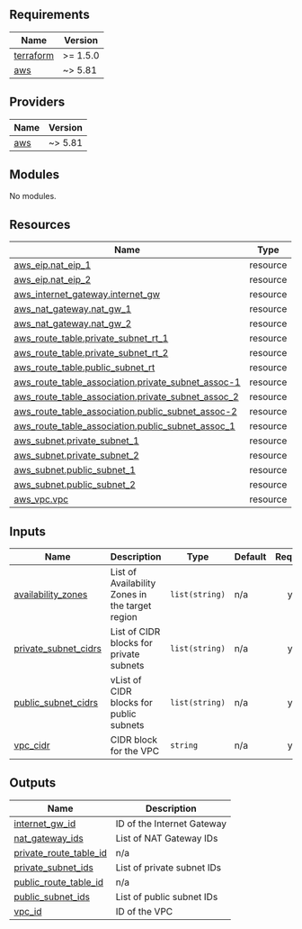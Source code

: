 ## Requirements

| Name | Version |
|------|---------|
| <a name="requirement_terraform"></a> [terraform](#requirement\_terraform) | >= 1.5.0 |
| <a name="requirement_aws"></a> [aws](#requirement\_aws) | ~> 5.81 |

## Providers

| Name | Version |
|------|---------|
| <a name="provider_aws"></a> [aws](#provider\_aws) | ~> 5.81 |

## Modules

No modules.

## Resources

| Name | Type |
|------|------|
| [aws_eip.nat_eip_1](https://registry.terraform.io/providers/hashicorp/aws/latest/docs/resources/eip) | resource |
| [aws_eip.nat_eip_2](https://registry.terraform.io/providers/hashicorp/aws/latest/docs/resources/eip) | resource |
| [aws_internet_gateway.internet_gw](https://registry.terraform.io/providers/hashicorp/aws/latest/docs/resources/internet_gateway) | resource |
| [aws_nat_gateway.nat_gw_1](https://registry.terraform.io/providers/hashicorp/aws/latest/docs/resources/nat_gateway) | resource |
| [aws_nat_gateway.nat_gw_2](https://registry.terraform.io/providers/hashicorp/aws/latest/docs/resources/nat_gateway) | resource |
| [aws_route_table.private_subnet_rt_1](https://registry.terraform.io/providers/hashicorp/aws/latest/docs/resources/route_table) | resource |
| [aws_route_table.private_subnet_rt_2](https://registry.terraform.io/providers/hashicorp/aws/latest/docs/resources/route_table) | resource |
| [aws_route_table.public_subnet_rt](https://registry.terraform.io/providers/hashicorp/aws/latest/docs/resources/route_table) | resource |
| [aws_route_table_association.private_subnet_assoc-1](https://registry.terraform.io/providers/hashicorp/aws/latest/docs/resources/route_table_association) | resource |
| [aws_route_table_association.private_subnet_assoc_2](https://registry.terraform.io/providers/hashicorp/aws/latest/docs/resources/route_table_association) | resource |
| [aws_route_table_association.public_subnet_assoc-2](https://registry.terraform.io/providers/hashicorp/aws/latest/docs/resources/route_table_association) | resource |
| [aws_route_table_association.public_subnet_assoc_1](https://registry.terraform.io/providers/hashicorp/aws/latest/docs/resources/route_table_association) | resource |
| [aws_subnet.private_subnet_1](https://registry.terraform.io/providers/hashicorp/aws/latest/docs/resources/subnet) | resource |
| [aws_subnet.private_subnet_2](https://registry.terraform.io/providers/hashicorp/aws/latest/docs/resources/subnet) | resource |
| [aws_subnet.public_subnet_1](https://registry.terraform.io/providers/hashicorp/aws/latest/docs/resources/subnet) | resource |
| [aws_subnet.public_subnet_2](https://registry.terraform.io/providers/hashicorp/aws/latest/docs/resources/subnet) | resource |
| [aws_vpc.vpc](https://registry.terraform.io/providers/hashicorp/aws/latest/docs/resources/vpc) | resource |

## Inputs

| Name | Description | Type | Default | Required |
|------|-------------|------|---------|:--------:|
| <a name="input_availability_zones"></a> [availability\_zones](#input\_availability\_zones) | List of Availability Zones in the target region | `list(string)` | n/a | yes |
| <a name="input_private_subnet_cidrs"></a> [private\_subnet\_cidrs](#input\_private\_subnet\_cidrs) | List of CIDR blocks for private subnets | `list(string)` | n/a | yes |
| <a name="input_public_subnet_cidrs"></a> [public\_subnet\_cidrs](#input\_public\_subnet\_cidrs) | vList of CIDR blocks for public subnets | `list(string)` | n/a | yes |
| <a name="input_vpc_cidr"></a> [vpc\_cidr](#input\_vpc\_cidr) | CIDR block for the VPC | `string` | n/a | yes |

## Outputs

| Name | Description |
|------|-------------|
| <a name="output_internet_gw_id"></a> [internet\_gw\_id](#output\_internet\_gw\_id) | ID of the Internet Gateway |
| <a name="output_nat_gateway_ids"></a> [nat\_gateway\_ids](#output\_nat\_gateway\_ids) | List of NAT Gateway IDs |
| <a name="output_private_route_table_id"></a> [private\_route\_table\_id](#output\_private\_route\_table\_id) | n/a |
| <a name="output_private_subnet_ids"></a> [private\_subnet\_ids](#output\_private\_subnet\_ids) | List of private subnet IDs |
| <a name="output_public_route_table_id"></a> [public\_route\_table\_id](#output\_public\_route\_table\_id) | n/a |
| <a name="output_public_subnet_ids"></a> [public\_subnet\_ids](#output\_public\_subnet\_ids) | List of public subnet IDs |
| <a name="output_vpc_id"></a> [vpc\_id](#output\_vpc\_id) | ID of the VPC |
